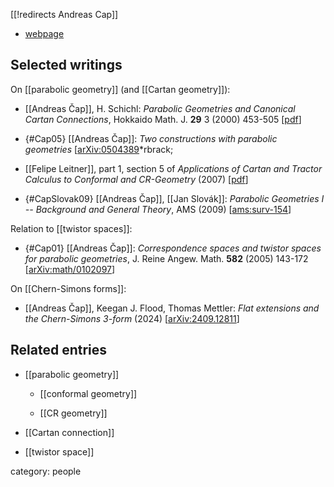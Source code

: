 [[!redirects Andreas Cap]]

* [webpage](http://www.mat.univie.ac.at/~cap/)

## Selected writings

On [[parabolic geometry]] (and [[Cartan geometry]]):

* [[Andreas Čap]], H. Schichl: _Parabolic Geometries and Canonical Cartan Connections_, Hokkaido Math. J. **29** 3 (2000) 453-505 &lbrack;[pdf](https://www.mat.univie.ac.at/~herman/papers/esi450.pdf)&rbrack;

* {#Cap05} [[Andreas Čap]]: *Two constructions with parabolic geometries* &lbrack;[arXiv:0504389](http://arxiv.org/abs/math/0504389)*rbrack;

* [[Felipe Leitner]], part 1, section 5 of _Applications of Cartan and Tractor Calculus to Conformal and CR-Geometry_ (2007)  &lbrack;[pdf](http://elib.uni-stuttgart.de/opus/volltexte/2009/3922/pdf/HabilKopf.pdf)&rbrack;

* {#CapSlovak09} [[Andreas Čap]], [[Jan Slovák]]: *Parabolic Geometries I -- Background and General Theory*, AMS (2009) &lbrack;[ams:surv-154](https://bookstore.ams.org/surv-154)&rbrack;

Relation to [[twistor spaces]]:

* {#Cap01} [[Andreas Čap]]: *Correspondence spaces and twistor spaces for parabolic geometries*, J. Reine Angew. Math. **582** (2005) 143-172 &lbrack;[arXiv:math/0102097](http://arxiv.org/abs/math/0102097)&rbrack;


On [[Chern-Simons forms]]:

* [[Andreas Čap]], Keegan J. Flood, Thomas Mettler: *Flat extensions and the Chern-Simons 3-form* (2024) &lbrack;[arXiv:2409.12811](https://arxiv.org/abs/2409.12811)&rbrack;


## Related entries

* [[parabolic geometry]]

  * [[conformal geometry]]

  * [[CR geometry]]

* [[Cartan connection]]

* [[twistor space]]


category: people